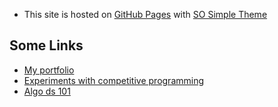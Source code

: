 * This site is hosted on [GitHub Pages](https://pages.github.com/) with [SO Simple Theme](https://github.com/mmistakes/so-simple-theme)

## Some Links

* [My portfolio](https://ahampriyanshu.com/)
* [Experiments with competitive programming](https://ahampriyanshu.com/cp)
* [Algo ds 101](https://dsa.ahampriyanshu.com/)

